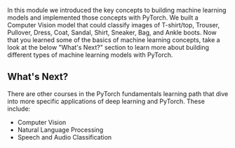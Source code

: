 In this module we introduced the key concepts to building machine learning models and implemented those concepts with PyTorch. We built a Computer Vision model that could classify images of T-shirt/top, Trouser, Pullover, Dress, Coat, Sandal, Shirt, Sneaker, Bag, and Ankle boots. Now that you learned some of the basics of machine learning concepts, take a look at the below "What's Next?" section to learn more about building different types of machine learning models with PyTorch.

## What's Next?

There are other courses in the PyTorch fundamentals learning path that dive into more specific applications of deep learning and PyTorch. These include:

- Computer Vision
- Natural Language Processing
- Speech and Audio Classification
